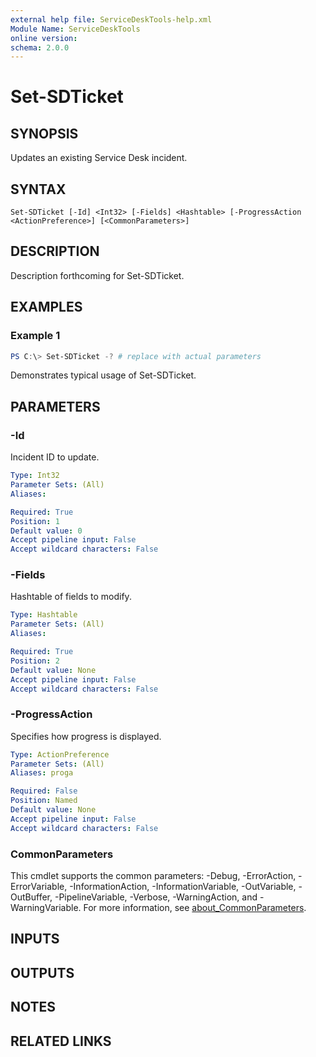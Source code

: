 ```yaml
---
external help file: ServiceDeskTools-help.xml
Module Name: ServiceDeskTools
online version:
schema: 2.0.0
---
```


# Set-SDTicket

## SYNOPSIS
Updates an existing Service Desk incident.

## SYNTAX

```
Set-SDTicket [-Id] <Int32> [-Fields] <Hashtable> [-ProgressAction <ActionPreference>] [<CommonParameters>]
```

## DESCRIPTION
Description forthcoming for Set-SDTicket.

## EXAMPLES

### Example 1
```powershell
PS C:\> Set-SDTicket -? # replace with actual parameters
```

Demonstrates typical usage of Set-SDTicket.

## PARAMETERS

### -Id
Incident ID to update.

```yaml
Type: Int32
Parameter Sets: (All)
Aliases:

Required: True
Position: 1
Default value: 0
Accept pipeline input: False
Accept wildcard characters: False
```

### -Fields
Hashtable of fields to modify.

```yaml
Type: Hashtable
Parameter Sets: (All)
Aliases:

Required: True
Position: 2
Default value: None
Accept pipeline input: False
Accept wildcard characters: False
```

### -ProgressAction
Specifies how progress is displayed.

```yaml
Type: ActionPreference
Parameter Sets: (All)
Aliases: proga

Required: False
Position: Named
Default value: None
Accept pipeline input: False
Accept wildcard characters: False
```

### CommonParameters
This cmdlet supports the common parameters: -Debug, -ErrorAction, -ErrorVariable, -InformationAction, -InformationVariable, -OutVariable, -OutBuffer, -PipelineVariable, -Verbose, -WarningAction, and -WarningVariable. For more information, see [about_CommonParameters](http://go.microsoft.com/fwlink/?LinkID=113216).

## INPUTS

## OUTPUTS

## NOTES

## RELATED LINKS
